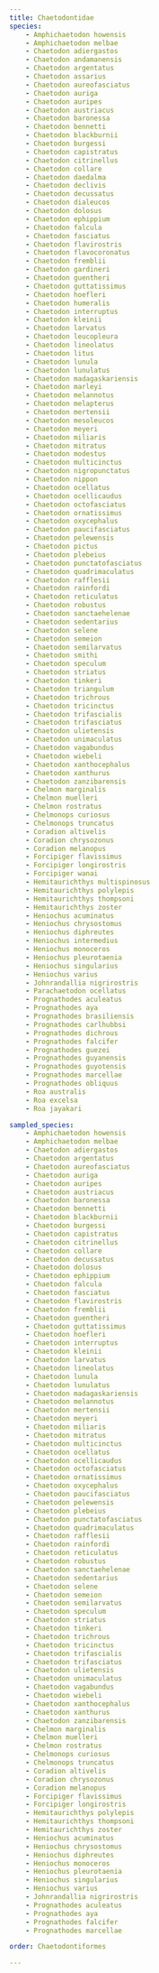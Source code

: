 ```yaml
---
title: Chaetodontidae
species:
    - Amphichaetodon howensis
    - Amphichaetodon melbae
    - Chaetodon adiergastos
    - Chaetodon andamanensis
    - Chaetodon argentatus
    - Chaetodon assarius
    - Chaetodon aureofasciatus
    - Chaetodon auriga
    - Chaetodon auripes
    - Chaetodon austriacus
    - Chaetodon baronessa
    - Chaetodon bennetti
    - Chaetodon blackburnii
    - Chaetodon burgessi
    - Chaetodon capistratus
    - Chaetodon citrinellus
    - Chaetodon collare
    - Chaetodon daedalma
    - Chaetodon declivis
    - Chaetodon decussatus
    - Chaetodon dialeucos
    - Chaetodon dolosus
    - Chaetodon ephippium
    - Chaetodon falcula
    - Chaetodon fasciatus
    - Chaetodon flavirostris
    - Chaetodon flavocoronatus
    - Chaetodon fremblii
    - Chaetodon gardineri
    - Chaetodon guentheri
    - Chaetodon guttatissimus
    - Chaetodon hoefleri
    - Chaetodon humeralis
    - Chaetodon interruptus
    - Chaetodon kleinii
    - Chaetodon larvatus
    - Chaetodon leucopleura
    - Chaetodon lineolatus
    - Chaetodon litus
    - Chaetodon lunula
    - Chaetodon lunulatus
    - Chaetodon madagaskariensis
    - Chaetodon marleyi
    - Chaetodon melannotus
    - Chaetodon melapterus
    - Chaetodon mertensii
    - Chaetodon mesoleucos
    - Chaetodon meyeri
    - Chaetodon miliaris
    - Chaetodon mitratus
    - Chaetodon modestus
    - Chaetodon multicinctus
    - Chaetodon nigropunctatus
    - Chaetodon nippon
    - Chaetodon ocellatus
    - Chaetodon ocellicaudus
    - Chaetodon octofasciatus
    - Chaetodon ornatissimus
    - Chaetodon oxycephalus
    - Chaetodon paucifasciatus
    - Chaetodon pelewensis
    - Chaetodon pictus
    - Chaetodon plebeius
    - Chaetodon punctatofasciatus
    - Chaetodon quadrimaculatus
    - Chaetodon rafflesii
    - Chaetodon rainfordi
    - Chaetodon reticulatus
    - Chaetodon robustus
    - Chaetodon sanctaehelenae
    - Chaetodon sedentarius
    - Chaetodon selene
    - Chaetodon semeion
    - Chaetodon semilarvatus
    - Chaetodon smithi
    - Chaetodon speculum
    - Chaetodon striatus
    - Chaetodon tinkeri
    - Chaetodon triangulum
    - Chaetodon trichrous
    - Chaetodon tricinctus
    - Chaetodon trifascialis
    - Chaetodon trifasciatus
    - Chaetodon ulietensis
    - Chaetodon unimaculatus
    - Chaetodon vagabundus
    - Chaetodon wiebeli
    - Chaetodon xanthocephalus
    - Chaetodon xanthurus
    - Chaetodon zanzibarensis
    - Chelmon marginalis
    - Chelmon muelleri
    - Chelmon rostratus
    - Chelmonops curiosus
    - Chelmonops truncatus
    - Coradion altivelis
    - Coradion chrysozonus
    - Coradion melanopus
    - Forcipiger flavissimus
    - Forcipiger longirostris
    - Forcipiger wanai
    - Hemitaurichthys multispinosus
    - Hemitaurichthys polylepis
    - Hemitaurichthys thompsoni
    - Hemitaurichthys zoster
    - Heniochus acuminatus
    - Heniochus chrysostomus
    - Heniochus diphreutes
    - Heniochus intermedius
    - Heniochus monoceros
    - Heniochus pleurotaenia
    - Heniochus singularius
    - Heniochus varius
    - Johnrandallia nigrirostris
    - Parachaetodon ocellatus
    - Prognathodes aculeatus
    - Prognathodes aya
    - Prognathodes brasiliensis
    - Prognathodes carlhubbsi
    - Prognathodes dichrous
    - Prognathodes falcifer
    - Prognathodes guezei
    - Prognathodes guyanensis
    - Prognathodes guyotensis
    - Prognathodes marcellae
    - Prognathodes obliquus
    - Roa australis
    - Roa excelsa
    - Roa jayakari

sampled_species:
    - Amphichaetodon howensis
    - Amphichaetodon melbae
    - Chaetodon adiergastos
    - Chaetodon argentatus
    - Chaetodon aureofasciatus
    - Chaetodon auriga
    - Chaetodon auripes
    - Chaetodon austriacus
    - Chaetodon baronessa
    - Chaetodon bennetti
    - Chaetodon blackburnii
    - Chaetodon burgessi
    - Chaetodon capistratus
    - Chaetodon citrinellus
    - Chaetodon collare
    - Chaetodon decussatus
    - Chaetodon dolosus
    - Chaetodon ephippium
    - Chaetodon falcula
    - Chaetodon fasciatus
    - Chaetodon flavirostris
    - Chaetodon fremblii
    - Chaetodon guentheri
    - Chaetodon guttatissimus
    - Chaetodon hoefleri
    - Chaetodon interruptus
    - Chaetodon kleinii
    - Chaetodon larvatus
    - Chaetodon lineolatus
    - Chaetodon lunula
    - Chaetodon lunulatus
    - Chaetodon madagaskariensis
    - Chaetodon melannotus
    - Chaetodon mertensii
    - Chaetodon meyeri
    - Chaetodon miliaris
    - Chaetodon mitratus
    - Chaetodon multicinctus
    - Chaetodon ocellatus
    - Chaetodon ocellicaudus
    - Chaetodon octofasciatus
    - Chaetodon ornatissimus
    - Chaetodon oxycephalus
    - Chaetodon paucifasciatus
    - Chaetodon pelewensis
    - Chaetodon plebeius
    - Chaetodon punctatofasciatus
    - Chaetodon quadrimaculatus
    - Chaetodon rafflesii
    - Chaetodon rainfordi
    - Chaetodon reticulatus
    - Chaetodon robustus
    - Chaetodon sanctaehelenae
    - Chaetodon sedentarius
    - Chaetodon selene
    - Chaetodon semeion
    - Chaetodon semilarvatus
    - Chaetodon speculum
    - Chaetodon striatus
    - Chaetodon tinkeri
    - Chaetodon trichrous
    - Chaetodon tricinctus
    - Chaetodon trifascialis
    - Chaetodon trifasciatus
    - Chaetodon ulietensis
    - Chaetodon unimaculatus
    - Chaetodon vagabundus
    - Chaetodon wiebeli
    - Chaetodon xanthocephalus
    - Chaetodon xanthurus
    - Chaetodon zanzibarensis
    - Chelmon marginalis
    - Chelmon muelleri
    - Chelmon rostratus
    - Chelmonops curiosus
    - Chelmonops truncatus
    - Coradion altivelis
    - Coradion chrysozonus
    - Coradion melanopus
    - Forcipiger flavissimus
    - Forcipiger longirostris
    - Hemitaurichthys polylepis
    - Hemitaurichthys thompsoni
    - Hemitaurichthys zoster
    - Heniochus acuminatus
    - Heniochus chrysostomus
    - Heniochus diphreutes
    - Heniochus monoceros
    - Heniochus pleurotaenia
    - Heniochus singularius
    - Heniochus varius
    - Johnrandallia nigrirostris
    - Prognathodes aculeatus
    - Prognathodes aya
    - Prognathodes falcifer
    - Prognathodes marcellae

order: Chaetodontiformes

---
```

